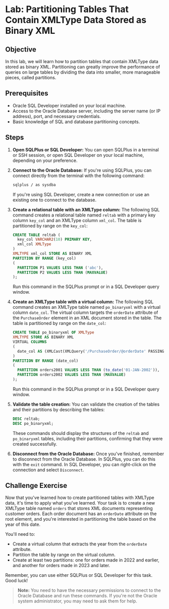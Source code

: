 # Lab: Partitioning Tables That Contain XMLType Data Stored as Binary XML

## Objective

In this lab, we will learn how to partition tables that contain XMLType data stored as binary XML. Partitioning can greatly improve the performance of queries on large tables by dividing the data into smaller, more manageable pieces, called partitions.

## Prerequisites

- Oracle SQL Developer installed on your local machine.
- Access to the Oracle Database server, including the server name (or IP address), port, and necessary credentials.
- Basic knowledge of SQL and database partitioning concepts.

## Steps

1. **Open SQLPlus or SQL Developer:** You can open SQLPlus in a terminal or SSH session, or open SQL Developer on your local machine, depending on your preference.

2. **Connect to the Oracle Database:** If you're using SQLPlus, you can connect directly from the terminal with the following command:

    ```bash
    sqlplus / as sysdba
    ```
   
    If you're using SQL Developer, create a new connection or use an existing one to connect to the database.

3. **Create a relational table with an XMLType column:** The following SQL command creates a relational table named `reltab` with a primary key column `key_col` and an XMLType column `xml_col`. The table is partitioned by range on the `key_col`:

    ```sql
    CREATE TABLE reltab (
      key_col VARCHAR2(10) PRIMARY KEY,
      xml_col XMLType
    )
    XMLTYPE xml_col STORE AS BINARY XML
    PARTITION BY RANGE (key_col)
    (
      PARTITION P1 VALUES LESS THAN ('abc'),
      PARTITION P2 VALUES LESS THAN (MAXVALUE)
    );
    ```

    Run this command in the SQLPlus prompt or in a SQL Developer query window.

4. **Create an XMLType table with a virtual column:** The following SQL command creates an XMLType table named `po_binaryxml` with a virtual column `date_col`. The virtual column targets the `orderDate` attribute of the `PurchaseOrder` element in an XML document stored in the table. The table is partitioned by range on the `date_col`:

    ```sql
    CREATE TABLE po_binaryxml OF XMLType
    XMLTYPE STORE AS BINARY XML
    VIRTUAL COLUMNS
    (
      date_col AS (XMLCast(XMLQuery('/PurchaseOrder/@orderDate' PASSING OBJECT_VALUE RETURNING CONTENT) AS DATE))
    )
    PARTITION BY RANGE (date_col)
    (
      PARTITION orders2001 VALUES LESS THAN (to_date('01-JAN-2002')),
      PARTITION orders2002 VALUES LESS THAN (MAXVALUE)
    );
    ```

    Run this command in the SQLPlus prompt or in a SQL Developer query window.

5. **Validate the table creation:** You can validate the creation of the tables and their partitions by describing the tables:

    ```sql
    DESC reltab;
    DESC po_binaryxml;
    ```

    These commands should display the structures of the `reltab` and `po_binaryxml` tables, including their partitions, confirming that they were created successfully.

6. **Disconnect from the Oracle Database:** Once you've finished, remember to disconnect from the Oracle Database. In SQLPlus, you can do this with the `exit` command. In SQL Developer, you can right-click on the connection and select `Disconnect`.

## Challenge Exercise

Now that you've learned how to create partitioned tables with XMLType data, it's time to apply what you've learned. Your task is to create a new XMLType table named `orders` that stores XML documents representing customer orders. Each order document has an `orderDate` attribute on the root element, and you're interested in partitioning the table based on the year of this date.

You'll need to:

- Create a virtual column that extracts the year from the `orderDate` attribute.
- Partition the table by range on the virtual column.
- Create at least two partitions: one for orders made in 2022 and earlier, and another for orders made in 2023 and later.

Remember, you can use either SQLPlus or SQL Developer for this task. Good luck!

> **Note:** You need to have the necessary permissions to connect to the Oracle Database and run these commands. If you're not the Oracle system administrator, you may need to ask them for help.
